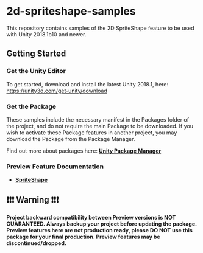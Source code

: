 # 2d-spriteshape-samples

This repository contains samples of the 2D SpriteShape feature to be used with Unity 2018.1b10 and newer.

## Getting Started
### Get the Unity Editor
To get started, download and install the latest Unity 2018.1, here: https://unity3d.com/get-unity/download

### Get the Package
These samples include the necessary manifest in the Packages folder of the project, and do not require the main Package to be downloaded. If you wish to activate these Package features in another project, you may download the Package from the Package Manager.

Find out more about packages here: **[Unity Package Manager](https://docs.unity3d.com/Packages/com.unity.package-manager-ui@1.8/manual/index.html)**

### Preview Feature Documentation
* **[SpriteShape](https://github.com/Unity-Technologies/2d-spriteshape-samples/blob/master/Documentation/SpriteShape.md)**

## :exclamation::exclamation::exclamation: Warning :exclamation::exclamation::exclamation:
**Project backward compatibility between Preview versions is NOT GUARANTEED. Always backup your project before updating the package. Preview features here are not production ready, please DO NOT use this package for your final production. Preview features may be discontinued/dropped.**
